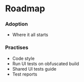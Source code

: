 # Roadmap

### Adoption

* Where it all starts

### Practises

* Code style
* Run UI tests on obfuscated build
* Shared UI tests guide
* Test reports

